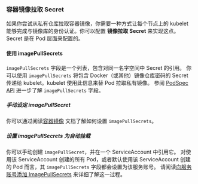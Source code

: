 
### 容器镜像拉取 Secret

如果你尝试从私有仓库拉取容器镜像，你需要一种方式让每个节点上的 kubelet 能够完成与镜像库的身份认证。你可以配置 **镜像拉取 Secret** 来实现这点。 Secret 是在 Pod 层面来配置的。

#### 使用 imagePullSecrets

`imagePullSecrets` 字段是一个列表，包含对同一名字空间中 Secret 的引用。 你可以使用 `imagePullSecrets` 将包含 Docker（或其他）镜像仓库密码的 Secret 传递给 kubelet。kubelet 使用此信息来替 Pod 拉取私有镜像。 参阅 [PodSpec API](https://kubernetes.io/zh-cn/docs/reference/kubernetes-api/workload-resources/pod-v1/#PodSpec) 进一步了解 `imagePullSecrets` 字段。

##### 手动设定 imagePullSecret

你可以通过阅读[容器镜像](https://kubernetes.io/zh-cn/docs/concepts/containers/images/#specifying-imagepullsecrets-on-a-pod) 文档了解如何设置 `imagePullSecrets`。

##### 设置 imagePullSecrets 为自动挂载

你可以手动创建 `imagePullSecret`，并在一个 ServiceAccount 中引用它。 对使用该 ServiceAccount 创建的所有 Pod，或者默认使用该 ServiceAccount 创建的 Pod 而言，其 `imagePullSecrets` 字段都会设置为该服务账号。 请阅读[向服务账号添加 ImagePullSecrets](https://kubernetes.io/zh-cn/docs/tasks/configure-pod-container/configure-service-account/#add-imagepullsecrets-to-a-service-account) 来详细了解这一过程。

